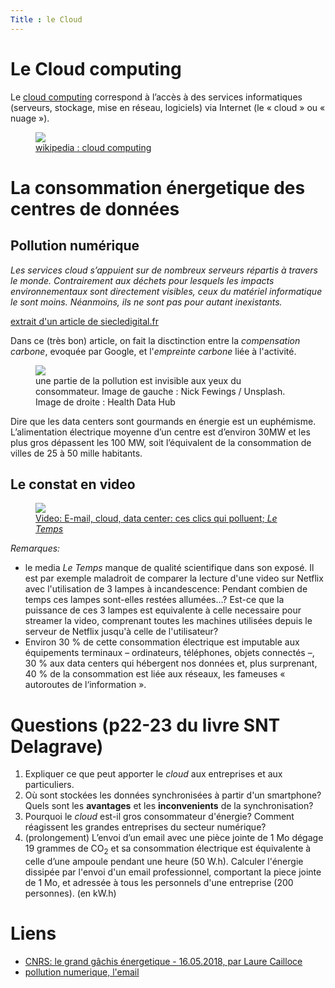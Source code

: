 ```yaml
---
Title : le Cloud
---
```


# Le Cloud computing
Le <a href="https://fr.wikipedia.org/wiki/Cloud_computing">cloud computing</a> correspond à l’accès à des services informatiques (serveurs, stockage, mise en réseau, logiciels) via Internet (le « cloud » ou « nuage »).

<figure>
 <img src="../images/Nuage33.png">
 <a href="https://fr.wikipedia.org/wiki/Cloud_computing"><figcaption>wikipedia : cloud computing</figcaption></a>
</figure>

# La consommation énergetique des centres de données
## Pollution numérique
*Les services cloud s’appuient sur de nombreux serveurs répartis à travers le monde. Contrairement aux déchets pour lesquels les impacts environnementaux sont directement visibles, ceux du matériel informatique le sont moins. Néanmoins, ils ne sont pas pour autant inexistants.* 



<a href="https://siecledigital.fr/2021/04/06/cloud-pollution/" target="blank">extrait d'un article de siecledigital.fr</a>

Dans ce (très bon) article, on fait la disctinction entre la *compensation carbone*, evoquée par Google, et l'*empreinte carbone* liée à l'activité.

<figure>
  <img src="../images/pollution-numerique.jpeg">
  <figcaption>une partie de la pollution est invisible aux yeux du consommateur. Image de gauche : Nick Fewings / Unsplash. Image de droite : Health Data Hub</figcaption>
</figure>

Dire que les data centers sont gourmands en énergie est un euphémisme. L’alimentation électrique moyenne d’un centre est d’environ 30MW et les plus gros dépassent les 100 MW, soit l’équivalent de la consommation de villes de 25 à 50 mille habitants.

## Le constat en video

<figure>
  <a href="https://youtu.be/JvwiMNcg9sw">
  <img src="../images/video_impact_num.png">
  <figcaption>Video: E-mail, cloud, data center: ces clics qui polluent; <i>Le Temps</i></figcaption></a>
</figure>

*Remarques:* 

* le media *Le Temps* manque de qualité scientifique dans son exposé. Il est par exemple maladroit de comparer la lecture d'une video sur Netflix avec l'utilisation de 3 lampes à incandescence: Pendant combien de temps ces lampes sont-elles restées allumées...? Est-ce que la puissance de ces 3 lampes est equivalente à celle necessaire pour streamer la video, comprenant toutes les machines utilisées depuis le serveur de Netflix jusqu'à celle de l'utilisateur?
* Environ 30 % de cette consommation électrique est imputable aux équipements terminaux – ordinateurs, téléphones, objets connectés –, 30 % aux data centers qui hébergent nos données et, plus surprenant, 40 % de la consommation est liée aux réseaux, les fameuses « autoroutes de l‘information ».

# Questions (p22-23 du livre SNT Delagrave)
1. Expliquer ce que peut apporter le *cloud* aux entreprises et aux particuliers.
2. Où sont stockées les données synchronisées à partir d'un smartphone? Quels sont les **avantages** et les **inconvenients** de la synchronisation?
3. Pourquoi le *cloud* est-il gros consommateur d'énergie? Comment réagissent les grandes entreprises du secteur numérique?
4. (prolongement) L’envoi d’un email avec une pièce jointe de 1 Mo dégage 19 grammes de CO<sub>2</sub> et sa consommation électrique est équivalente à celle d’une ampoule pendant une heure (50 W.h). Calculer l'énergie dissipée par l'envoi d'un email professionnel, comportant la piece jointe de 1 Mo, et adressée à tous les personnels d'une entreprise (200 personnes). (en kW.h)


# Liens
* [CNRS: le grand gâchis énergetique - 16.05.2018, par Laure Cailloce](https://lejournal.cnrs.fr/articles/numerique-le-grand-gachis-energetique)
* [pollution numerique, l'email](https://www.fournisseur-energie.com/internet-plus-gros-pollueur-de-planete/)


